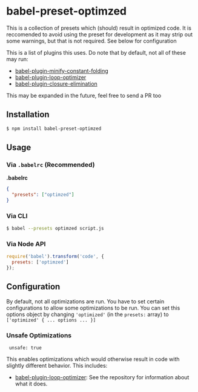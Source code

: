# babel-preset-optimzed
This is a collection of presets which (should) result in optimized code. It is reccomended to avoid using the preset for development as it may strip out some warnings, but that is not required.
See below for configuration

This is a list of plugins this uses. Do note that by default, not all of these may run:

 - [babel-plugin-minify-constant-folding](https://github.com/babel/minify/tree/master/packages/babel-plugin-minify-constant-folding)
 - [babel-plugin-loop-optimizer](https://github.com/vihanb/babel-plugin-loop-optimizer)
 - [babel-plugin-closure-elimination](https://github.com/codemix/babel-plugin-closure-elimination)

This may be expanded in the future, feel free to send a PR too

## Installation

```sh
$ npm install babel-preset-optimzed
```

## Usage

### Via `.babelrc` (Recommended)

**.babelrc**

```json
{
  "presets": ["optimzed"]
}
```

### Via CLI

```sh
$ babel --presets optimzed script.js
```

### Via Node API

```javascript
require('babel').transform('code', {
  presets: ['optimzed']
});
```

## Configuration
By default, not all optimizations are run. You have to set certain configurations to allow some optimizations to be run. You can set this options object by changing `'optimized'` (in the `presets:` array) to `['optimized' { ... options ... }]`

### Unsafe Optimizations

     unsafe: true

This enables optimizations which would otherwise result in code with slightly different behavior. This includes:

 - [babel-plugin-loop-optimizer](https://github.com/vihanb/babel-plugin-loop-optimizer
 ): See the repository for information about what it does.

